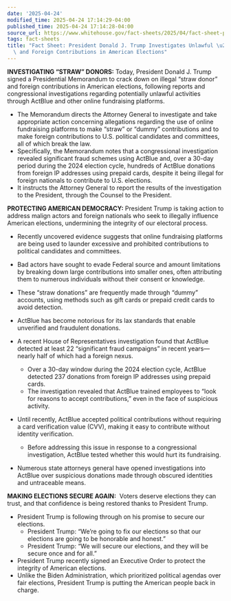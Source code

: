 ```yaml
---
date: '2025-04-24'
modified_time: 2025-04-24 17:14:29-04:00
published_time: 2025-04-24 17:14:28-04:00
source_url: https://www.whitehouse.gov/fact-sheets/2025/04/fact-sheet-president-donald-j-trump-investigates-unlawful-straw-donor-and-foreign-contributions-in-american-elections/
tags: fact-sheets
title: "Fact Sheet: President Donald J. Trump Investigates Unlawful \u201CStraw Donor\u201D\
  \ and Foreign Contributions in American Elections"
---
```

 
**INVESTIGATING “STRAW” DONORS:** Today, President Donald J. Trump
signed a Presidential Memorandum to crack down on illegal “straw donor”
and foreign contributions in American elections, following reports and
congressional investigations regarding potentially unlawful activities
through ActBlue and other online fundraising platforms.

-   The Memorandum directs the Attorney General to investigate and take
    appropriate action concerning allegations regarding the use of
    online fundraising platforms to make “straw” or “dummy”
    contributions and to make foreign contributions to U.S. political
    candidates and committees, all of which break the law.
-   Specifically, the Memorandum notes that a congressional
    investigation revealed significant fraud schemes using ActBlue and,
    over a 30-day period during the 2024 election cycle, hundreds of
    ActBlue donations from foreign IP addresses using prepaid cards,
    despite it being illegal for foreign nationals to contribute to U.S.
    elections.
-   It instructs the Attorney General to report the results of the
    investigation to the President, through the Counsel to the
    President. 

**PROTECTING AMERICAN DEMOCRACY:** President Trump is taking action to
address malign actors and foreign nationals who seek to illegally
influence American elections, undermining the integrity of our electoral
process.

-   Recently uncovered evidence suggests that online fundraising
    platforms are being used to launder excessive and prohibited
    contributions to political candidates and committees.
-   Bad actors have sought to evade Federal source and amount
    limitations by breaking down large contributions into smaller ones,
    often attributing them to numerous individuals without their consent
    or knowledge.
-   These “straw donations” are frequently made through “dummy”
    accounts, using methods such as gift cards or prepaid credit cards
    to avoid detection.
-   ActBlue has become notorious for its lax standards that enable
    unverified and fraudulent donations. 
-   A recent House of Representatives investigation found that ActBlue
    detected at least 22 “significant fraud campaigns” in recent
    years—nearly half of which had a foreign nexus.
    -   Over a 30-day window during the 2024 election cycle, ActBlue
        detected 237 donations from foreign IP addresses using prepaid
        cards.

    <!-- -->

    -   The investigation revealed that ActBlue trained employees to
        “look for reasons to accept contributions,” even in the face of
        suspicious activity.
-   Until recently, ActBlue accepted political contributions without
    requiring a card verification value (CVV), making it easy to
    contribute without identity verification.
    -   Before addressing this issue in response to a congressional
        investigation, ActBlue tested whether this would hurt its
        fundraising.
-   Numerous state attorneys general have opened investigations into
    ActBlue over suspicious donations made through obscured identities
    and untraceable means.

**MAKING ELECTIONS SECURE AGAIN:**  Voters deserve elections they can
trust, and that confidence is being restored thanks to President Trump. 

-   President Trump is following through on his promise to secure our
    elections.
    -   President Trump: “We’re going to fix our elections so that our
        elections are going to be honorable and honest.”
    -   President Trump: “We will secure our elections, and they will be
        secure once and for all.”
-   President Trump recently signed an Executive Order to protect the
    integrity of American elections.
-   Unlike the Biden Administration, which prioritized political agendas
    over fair elections, President Trump is putting the American people
    back in charge.
